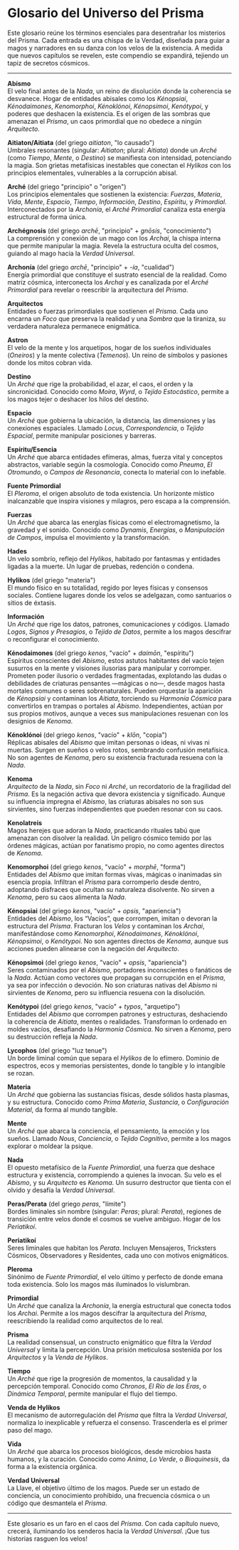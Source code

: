 # Glosario del Universo del Prisma

Este glosario reúne los términos esenciales para desentrañar los misterios del Prisma. Cada entrada es una chispa de la Verdad, diseñada para guiar a magos y narradores en su danza con los velos de la existencia. A medida que nuevos capítulos se revelen, este compendio se expandirá, tejiendo un tapiz de secretos cósmicos.

---

**Abismo**  
El velo final antes de la *Nada*, un reino de disolución donde la coherencia se desvanece. Hogar de entidades abisales como los *Kénopsiai*, *Kénodaimones*, *Kenomorphoi*, *Kénoklónoi*, *Kénopsimoi*, *Kenótypoi*, y poderes que deshacen la existencia. Es el origen de las sombras que amenazan el *Prisma*, un caos primordial que no obedece a ningún *Arquitecto*.

**Aitiaton/Aitiata** (del griego *aitiaton*, "lo causado")  
Umbrales resonantes (singular: *Aitiaton*; plural: *Aitiata*) donde un *Arché* (como *Tiempo*, *Mente*, o *Destino*) se manifiesta con intensidad, potenciando la magia. Son grietas metafísicas inestables que conectan el *Hylikos* con los principios elementales, vulnerables a la corrupción abisal.

**Arché** (del griego "principio" o "origen")  
Los principios elementales que sostienen la existencia: *Fuerzas*, *Materia*, *Vida*, *Mente*, *Espacio*, *Tiempo*, *Información*, *Destino*, *Espíritu*, y *Primordial*. Interconectados por la *Archonía*, el *Arché* *Primordial* canaliza esta energía estructural de forma única.

**Archégnosis** (del griego *archē*, "principio" + *gnōsis*, "conocimiento")  
La comprensión y conexión de un mago con los *Archai*, la chispa interna que permite manipular la magia. Revela la estructura oculta del cosmos, guiando al mago hacia la *Verdad Universal*.

**Archonía** (del griego *archē*, "principio" + *-ía*, "cualidad")  
Energía primordial que constituye el sustrato esencial de la realidad. Como matriz cósmica, interconecta los *Archai* y es canalizada por el *Arché* *Primordial* para revelar o reescribir la arquitectura del *Prisma*.

**Arquitectos**  
Entidades o fuerzas primordiales que sostienen el *Prisma*. Cada uno encarna un *Foco* que preserva la realidad y una *Sombra* que la tiraniza, su verdadera naturaleza permanece enigmática.

**Astron**  
El velo de la mente y los arquetipos, hogar de los sueños individuales (*Oneiros*) y la mente colectiva (*Temenos*). Un reino de símbolos y pasiones donde los mitos cobran vida.

**Destino**  
Un *Arché* que rige la probabilidad, el azar, el caos, el orden y la sincronicidad. Conocido como *Moira*, *Wyrd*, o *Tejido Estocástico*, permite a los magos tejer o deshacer los hilos del destino.

**Espacio**  
Un *Arché* que gobierna la ubicación, la distancia, las dimensiones y las conexiones espaciales. Llamado *Locus*, *Correspondencia*, o *Tejido Espacial*, permite manipular posiciones y barreras.

**Espíritu/Esencia**  
Un *Arché* que abarca entidades efímeras, almas, fuerza vital y conceptos abstractos, variable según la cosmología. Conocido como *Pneuma*, *El Otromundo*, o *Campos de Resonancia*, conecta lo material con lo inefable.

**Fuente Primordial**  
El *Pleroma*, el origen absoluto de toda existencia. Un horizonte místico inalcanzable que inspira visiones y milagros, pero escapa a la comprensión.

**Fuerzas**  
Un *Arché* que abarca las energías físicas como el electromagnetismo, la gravedad y el sonido. Conocido como *Dynamis*, *Energías*, o *Manipulación de Campos*, impulsa el movimiento y la transformación.

**Hades**  
Un velo sombrío, reflejo del *Hylikos*, habitado por fantasmas y entidades ligadas a la muerte. Un lugar de pruebas, redención o condena.

**Hylikos** (del griego "materia")  
El mundo físico en su totalidad, regido por leyes físicas y consensos sociales. Contiene lugares donde los velos se adelgazan, como santuarios o sitios de éxtasis.

**Información**  
Un *Arché* que rige los datos, patrones, comunicaciones y códigos. Llamado *Logos*, *Signos y Presagios*, o *Tejido de Datos*, permite a los magos descifrar o reconfigurar el conocimiento.

**Kénodaimones** (del griego *kenos*, "vacío" + *daimōn*, "espíritu")  
Espíritus conscientes del *Abismo*, estos astutos habitantes del vacío tejen susurros en la mente y visiones ilusorias para manipular y corromper. Prometen poder ilusorio o verdades fragmentadas, explotando las dudas o debilidades de criaturas pensantes —mágicas o no—, desde magos hasta mortales comunes o seres sobrenaturales. Pueden orquestar la aparición de *Kénopsiai* y contaminan los *Aitiata*, torciendo su *Harmonía Cósmica* para convertirlos en trampas o portales al *Abismo*. Independientes, actúan por sus propios motivos, aunque a veces sus manipulaciones resuenan con los designios de *Kenoma*.

**Kénoklónoi** (del griego *kenos*, "vacío" + *klōn*, "copia")  
Réplicas abisales del *Abismo* que imitan personas o ideas, ni vivas ni muertas. Surgen en sueños o velos rotos, sembrando confusión metafísica. No son agentes de *Kenoma*, pero su existencia fracturada resuena con la *Nada*.

**Kenoma**  
*Arquitecto* de la *Nada*, sin *Foco* ni *Arché*, un recordatorio de la fragilidad del *Prisma*. Es la negación activa que devora existencia y significado. Aunque su influencia impregna el *Abismo*, las criaturas abisales no son sus sirvientes, sino fuerzas independientes que pueden resonar con su caos.

**Kenolatreis**  
Magos herejes que adoran la *Nada*, practicando rituales tabú que amenazan con disolver la realidad. Un peligro cósmico temido por las órdenes mágicas, actúan por fanatismo propio, no como agentes directos de *Kenoma*.

**Kenomorphoi** (del griego *kenos*, "vacío" + *morphē*, "forma")  
Entidades del *Abismo* que imitan formas vivas, mágicas o inanimadas sin esencia propia. Infiltran el *Prisma* para corromperlo desde dentro, adoptando disfraces que ocultan su naturaleza disolvente. No sirven a *Kenoma*, pero su caos alimenta la *Nada*.

**Kénopsiai** (del griego *kenos*, "vacío" + *opsis*, "apariencia")  
Entidades del *Abismo*, los “Vacíos”, que corrompen, imitan o devoran la estructura del *Prisma*. Fracturan los *Velos* y contaminan los *Archai*, manifestándose como *Kenomorphoi*, *Kénodaimones*, *Kénoklónoi*, *Kénopsimoi*, o *Kenótypoi*. No son agentes directos de *Kenoma*, aunque sus acciones pueden alinearse con la negación del *Arquitecto*.

**Kénopsimoi** (del griego *kenos*, "vacío" + *opsis*, "apariencia")  
Seres contaminados por el *Abismo*, portadores inconscientes o fanáticos de la *Nada*. Actúan como vectores que propagan su corrupción en el *Prisma*, ya sea por infección o devoción. No son criaturas nativas del *Abismo* ni sirvientes de *Kenoma*, pero su influencia resuena con la disolución.

**Kenótypoi** (del griego *kenos*, "vacío" + *typos*, "arquetipo")  
Entidades del *Abismo* que corrompen patrones y estructuras, deshaciendo la coherencia de *Aitiata*, mentes o realidades. Transforman lo ordenado en moldes vacíos, desafiando la *Harmonía Cósmica*. No sirven a *Kenoma*, pero su destrucción refleja la *Nada*.

**Lycophos** (del griego "luz tenue")  
Un borde liminal común que separa el *Hylikos* de lo efímero. Dominio de espectros, ecos y memorias persistentes, donde lo tangible y lo intangible se rozan.

**Materia**  
Un *Arché* que gobierna las sustancias físicas, desde sólidos hasta plasmas, y su estructura. Conocido como *Prima Materia*, *Sustancia*, o *Configuración Material*, da forma al mundo tangible.

**Mente**  
Un *Arché* que abarca la conciencia, el pensamiento, la emoción y los sueños. Llamado *Nous*, *Conciencia*, o *Tejido Cognitivo*, permite a los magos explorar o moldear la psique.

**Nada**  
El opuesto metafísico de la *Fuente Primordial*, una fuerza que deshace estructura y existencia, corrompiendo a quienes la invocan. Su velo es el *Abismo*, y su *Arquitecto* es *Kenoma*. Un susurro destructor que tienta con el olvido y desafía la *Verdad Universal*.

**Peras/Perata** (del griego *peras*, "límite")  
Bordes liminales sin nombre (singular: *Peras*; plural: *Perata*), regiones de transición entre velos donde el cosmos se vuelve ambiguo. Hogar de los *Periatikoí*.

**Periatikoí**  
Seres liminales que habitan los *Perata*. Incluyen Mensajeros, Tricksters Cósmicos, Observadores y Residentes, cada uno con motivos enigmáticos.

**Pleroma**  
Sinónimo de *Fuente Primordial*, el velo último y perfecto de donde emana toda existencia. Solo los magos más iluminados lo vislumbran.

**Primordial**  
Un *Arché* que canaliza la *Archonía*, la energía estructural que conecta todos los *Archai*. Permite a los magos descifrar la arquitectura del *Prisma*, reescribiendo la realidad como arquitectos de lo real.

**Prisma**  
La realidad consensual, un constructo enigmático que filtra la *Verdad Universal* y limita la percepción. Una prisión meticulosa sostenida por los *Arquitectos* y la *Venda de Hylikos*.

**Tiempo**  
Un *Arché* que rige la progresión de momentos, la causalidad y la percepción temporal. Conocido como *Chronos*, *El Río de las Eras*, o *Dinámica Temporal*, permite manipular el flujo del tiempo.

**Venda de Hylikos**  
El mecanismo de autorregulación del *Prisma* que filtra la *Verdad Universal*, normaliza lo inexplicable y refuerza el consenso. Trascenderla es el primer paso del mago.

**Vida**  
Un *Arché* que abarca los procesos biológicos, desde microbios hasta humanos, y la curación. Conocido como *Anima*, *Lo Verde*, o *Bioquinesis*, da forma a la existencia orgánica.

**Verdad Universal**  
La Llave, el objetivo último de los magos. Puede ser un estado de conciencia, un conocimiento prohibido, una frecuencia cósmica o un código que desmantela el *Prisma*.

---

Este glosario es un faro en el caos del *Prisma*. Con cada capítulo nuevo, crecerá, iluminando los senderos hacia la *Verdad Universal*. ¡Que tus historias rasguen los velos!